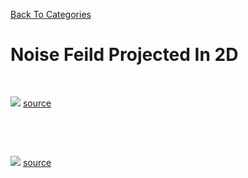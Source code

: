 [Back To Categories](https://github.com/qzpimae/Animations/tree/main#readme)

# Noise Feild Projected In 2D

<p>&nbsp<p>

![](noise-nebula.gif)
[source](https://github.com/qzpimae/Animations/tree/main/Jul2020/noisetrip/noise-trip02.js)
<p>&nbsp<p><p>&nbsp<p>

![](cosmic-waves.gif)
[source](https://github.com/qzpimae/Animations/tree/main/Jul2020/noisetrip/noise-trip03.js)
<p>&nbsp<p><p>&nbsp<p>
